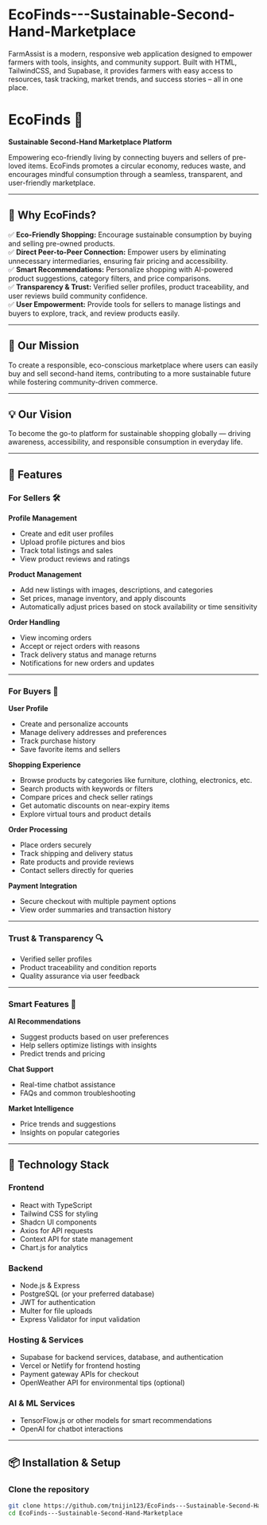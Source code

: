# EcoFinds---Sustainable-Second-Hand-Marketplace
FarmAssist is a modern, responsive web application designed to empower farmers with tools, insights, and community support. Built with HTML, TailwindCSS, and Supabase, it provides farmers with easy access to resources, task tracking, market trends, and success stories – all in one place.
# EcoFinds 🌱  
**Sustainable Second-Hand Marketplace Platform**

Empowering eco-friendly living by connecting buyers and sellers of pre-loved items. EcoFinds promotes a circular economy, reduces waste, and encourages mindful consumption through a seamless, transparent, and user-friendly marketplace.

---

## 🌟 Why EcoFinds?

✅ **Eco-Friendly Shopping:** Encourage sustainable consumption by buying and selling pre-owned products.  
✅ **Direct Peer-to-Peer Connection:** Empower users by eliminating unnecessary intermediaries, ensuring fair pricing and accessibility.  
✅ **Smart Recommendations:** Personalize shopping with AI-powered product suggestions, category filters, and price comparisons.  
✅ **Transparency & Trust:** Verified seller profiles, product traceability, and user reviews build community confidence.  
✅ **User Empowerment:** Provide tools for sellers to manage listings and buyers to explore, track, and review products easily.

---

## 🎯 Our Mission

To create a responsible, eco-conscious marketplace where users can easily buy and sell second-hand items, contributing to a more sustainable future while fostering community-driven commerce.

---

## 💡 Our Vision

To become the go-to platform for sustainable shopping globally — driving awareness, accessibility, and responsible consumption in everyday life.

---

## 🌟 Features

### For Sellers 🛠️
**Profile Management**
- Create and edit user profiles  
- Upload profile pictures and bios  
- Track total listings and sales  
- View product reviews and ratings  

**Product Management**
- Add new listings with images, descriptions, and categories  
- Set prices, manage inventory, and apply discounts  
- Automatically adjust prices based on stock availability or time sensitivity  

**Order Handling**
- View incoming orders  
- Accept or reject orders with reasons  
- Track delivery status and manage returns  
- Notifications for new orders and updates  

---

### For Buyers 🛒
**User Profile**
- Create and personalize accounts  
- Manage delivery addresses and preferences  
- Track purchase history  
- Save favorite items and sellers  

**Shopping Experience**
- Browse products by categories like furniture, clothing, electronics, etc.  
- Search products with keywords or filters  
- Compare prices and check seller ratings  
- Get automatic discounts on near-expiry items  
- Explore virtual tours and product details  

**Order Processing**
- Place orders securely  
- Track shipping and delivery status  
- Rate products and provide reviews  
- Contact sellers directly for queries  

**Payment Integration**
- Secure checkout with multiple payment options  
- View order summaries and transaction history  

---

### Trust & Transparency 🔍
- Verified seller profiles  
- Product traceability and condition reports  
- Quality assurance via user feedback  

---

### Smart Features 🤖
**AI Recommendations**
- Suggest products based on user preferences  
- Help sellers optimize listings with insights  
- Predict trends and pricing  

**Chat Support**
- Real-time chatbot assistance  
- FAQs and common troubleshooting  

**Market Intelligence**
- Price trends and suggestions  
- Insights on popular categories  

---

## 🚀 Technology Stack

### Frontend
- React with TypeScript  
- Tailwind CSS for styling  
- Shadcn UI components  
- Axios for API requests  
- Context API for state management  
- Chart.js for analytics  

### Backend
- Node.js & Express  
- PostgreSQL (or your preferred database)  
- JWT for authentication  
- Multer for file uploads  
- Express Validator for input validation  

### Hosting & Services
- Supabase for backend services, database, and authentication  
- Vercel or Netlify for frontend hosting  
- Payment gateway APIs for checkout  
- OpenWeather API for environmental tips (optional)  

### AI & ML Services
- TensorFlow.js or other models for smart recommendations  
- OpenAI for chatbot interactions  

---

## 📦 Installation & Setup

### Clone the repository
```bash
git clone https://github.com/tnijin123/EcoFinds---Sustainable-Second-Hand-Marketplace.git
cd EcoFinds---Sustainable-Second-Hand-Marketplace
